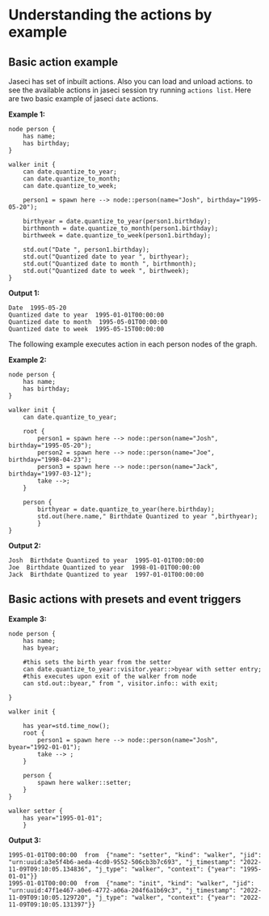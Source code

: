 # Understanding the actions by example

## Basic action example 

Jaseci has set of inbuilt actions. Also you can load and unload actions. to see the available actions in jaseci session try running `actions list`. Here are two basic example of jaseci `date` actions.

**Example 1:**

```jac
node person {
    has name;
    has birthday;
}

walker init {
    can date.quantize_to_year;
    can date.quantize_to_month;
    can date.quantize_to_week;

    person1 = spawn here --> node::person(name="Josh", birthday="1995-05-20");

    birthyear = date.quantize_to_year(person1.birthday);
    birthmonth = date.quantize_to_month(person1.birthday);
    birthweek = date.quantize_to_week(person1.birthday);

    std.out("Date ", person1.birthday);
    std.out("Quantized date to year ", birthyear);
    std.out("Quantized date to month ", birthmonth);
    std.out("Quantized date to week ", birthweek);
}
```
**Output 1:**
```
Date  1995-05-20
Quantized date to year  1995-01-01T00:00:00
Quantized date to month  1995-05-01T00:00:00
Quantized date to week  1995-05-15T00:00:00
```
The following example executes action in each person nodes of the graph.

**Example 2:**
```jac
node person {
    has name;
    has birthday;
}

walker init {
    can date.quantize_to_year;

    root {
        person1 = spawn here --> node::person(name="Josh", birthday="1995-05-20");
        person2 = spawn here --> node::person(name="Joe", birthday="1998-04-23");
        person3 = spawn here --> node::person(name="Jack", birthday="1997-03-12");
        take -->;
    }
    
    person {
        birthyear = date.quantize_to_year(here.birthday);
        std.out(here.name," Birthdate Quantized to year ",birthyear);
        }
}
```

**Output 2:**
```
Josh  Birthdate Quantized to year  1995-01-01T00:00:00
Joe  Birthdate Quantized to year  1998-01-01T00:00:00
Jack  Birthdate Quantized to year  1997-01-01T00:00:00
```

## Basic actions with presets and event triggers

**Example 3:**
```
node person {
    has name;
    has byear;

    #this sets the birth year from the setter
    can date.quantize_to_year::visitor.year::>byear with setter entry;
    #this executes upon exit of the walker from node
    can std.out::byear," from ", visitor.info:: with exit;

}

walker init {

    has year=std.time_now();
    root {
        person1 = spawn here --> node::person(name="Josh", byear="1992-01-01");
        take --> ;
    }

    person {
        spawn here walker::setter;
    }
}

walker setter {
    has year="1995-01-01";
    }
```

**Output 3:**
```
1995-01-01T00:00:00  from  {"name": "setter", "kind": "walker", "jid": "urn:uuid:a3e5f4b6-aeda-4cd0-9552-506cb3b7c693", "j_timestamp": "2022-11-09T09:10:05.134836", "j_type": "walker", "context": {"year": "1995-01-01"}}
1995-01-01T00:00:00  from  {"name": "init", "kind": "walker", "jid": "urn:uuid:47f1e467-a0e6-4772-a06a-204f6a1b69c3", "j_timestamp": "2022-11-09T09:10:05.129720", "j_type": "walker", "context": {"year": "2022-11-09T09:10:05.131397"}}
```
